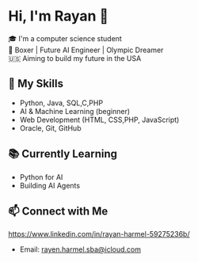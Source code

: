 # Hi, I'm Rayan 👋

🎓 I'm a computer science student  
🥊 Boxer | Future AI Engineer | Olympic Dreamer  
🇺🇸 Aiming to build my future in the USA  

## 🚀 My Skills
- Python, Java, SQL,C,PHP
- AI & Machine Learning (beginner)
- Web Development (HTML, CSS,PHP, JavaScript)
- Oracle, Git, GitHub

## 📚 Currently Learning
- Python for AI
- Building AI Agents


## 📫 Connect with Me
https://www.linkedin.com/in/rayan-harmel-59275236b/

- Email: rayen.harmel.sba@icloud.com
